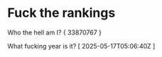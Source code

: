 # Fuck the rankings

Who the hell am I?
{ 33870767 }

What fucking year is it?
[ 2025-05-17T05:06:40Z ]
